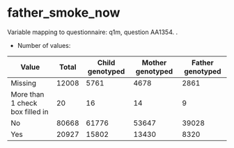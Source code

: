 # father_smoke_now
Variable mapping to questionnaire: q1m, question AA1354.
.
- Number of values:

| Value | Total | Child genotyped | Mother genotyped | Father genotyped |
| ----- | ----- | --------------- | ---------------- | ---------------- |
| Missing | 12008 | 5761 | 4678 | 2861 |
| More than 1 check box filled in | 20 | 16 | 14 |9 |
| No | 80668 | 61776 | 53647 |39028 |
| Yes | 20927 | 15802 | 13430 |8320 |



